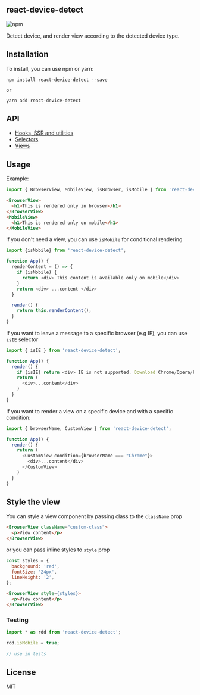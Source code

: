 ## react-device-detect

![npm](https://img.shields.io/npm/dm/react-device-detect?label=npm%20downloads)

Detect device, and render view according to the detected device type.

## Installation

To install, you can use npm or yarn:

```
npm install react-device-detect --save

or

yarn add react-device-detect
```

## API

- [Hooks, SSR and utilities](docs/api.md)
- [Selectors](docs/selectors.md)
- [Views](docs/views.md)

## Usage

Example:

```javascript
import { BrowserView, MobileView, isBrowser, isMobile } from 'react-device-detect';
```

```html
<BrowserView>
  <h1>This is rendered only in browser</h1>
</BrowserView>
<MobileView>
  <h1>This is rendered only on mobile</h1>
</MobileView>
```

if you don't need a view, you can use `isMobile` for conditional rendering

```javascript
import {isMobile} from 'react-device-detect';

function App() {
  renderContent = () => {
    if (isMobile) {
      return <div> This content is available only on mobile</div>
    }
    return <div> ...content </div>
  }

  render() {
    return this.renderContent();
  }
}
```

If you want to leave a message to a specific browser (e.g IE), you can use `isIE` selector

```javascript
import { isIE } from 'react-device-detect';

function App() {
  render() {
    if (isIE) return <div> IE is not supported. Download Chrome/Opera/Firefox </div>
    return (
      <div>...content</div>
    )
  }
}
```

If you want to render a view on a specific device and with a specific condition:

```javascript
import { browserName, CustomView } from 'react-device-detect';

function App() {
  render() {
    return (
      <CustomView condition={browserName === "Chrome"}>
        <div>...content</div>
      </CustomView>
    )
  }
}
```

## Style the view

You can style a view component by passing class to the `className` prop

```html
<BrowserView className="custom-class">
  <p>View content</p>
</BrowserView>
```

or you can pass inline styles to `style` prop

```javascript
const styles = {
  background: 'red',
  fontSize: '24px',
  lineHeight: '2',
};
```

```html
<BrowserView style={styles}>
  <p>View content</p>
</BrowserView>
```

### Testing

```js
import * as rdd from 'react-device-detect';

rdd.isMobile = true;

// use in tests
```

## License

MIT
